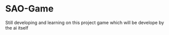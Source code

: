 # SAO-Game
Still developing and learning on this project game which will be develope by the ai itself
